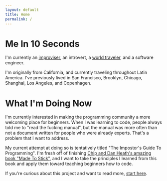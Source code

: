 ```yaml
---
layout: default
title: Home
permalink: /
---
```


# Me In 10 Seconds

I'm currently an [improviser](https://wgimprovschool.com/), an introvert, a [world traveler](https://nomadlist.com/@toomanyrichies), and a software engineer.

I'm originally from California, and currently traveling throughout Latin America.  I've previously lived in San Francisco, Brooklyn, Chicago, Shanghai, Los Angeles, and Copenhagen.

# What I'm Doing Now

I'm currently interested in making the programming community a more welcoming place for beginners.  When I was learning to code, people always told me to "read the fucking manual", but the manual was more often than not a document written for people who were already experts.  That's a problem that I want to address.

My current attempt at doing so is tentatively titled "The Impostor's Guide To Programming".  I'm fresh off of finishing [Chip and Dan Heath's amazing book "Made To Stick"](https://www.amazon.com/Made-Stick-Ideas-Survive-Others-ebook/dp/B000N2HCKQ/), and I want to take the principles I learned from this book and apply them toward teaching beginners how to code.

If you're curious about this project and want to read more, [start here](/start-here).
